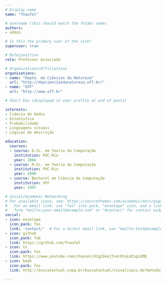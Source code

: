```yaml
---
# Display name
name: "fnaufel"

# Username (this should match the folder name)
authors:
- admin

# Is this the primary user of the site?
superuser: true

# Role/position
role: Professor Associado

# Organizations/Affiliations
organizations:
- name: "Depto. de Ciências da Natureza"
  url: "http://depcienciasdanatureza.uff.br/"
- name: "UFF"
  url: "http://www.uff.br"

# Short bio (displayed in user profile at end of posts)

interests:
- Ciência de dados
- Estatística
- Probabilidade
- Linguagens visuais
- Lógicas de descrição

education:
  courses:
  - course: D.Sc. em Teoria da Computação
    institution: PUC-Rio
    year: 2004
  - course: M.Sc. em Teoria da Computação
    institution: PUC-Rio
    year: 2000
  - course: Bacharel em Ciência da Computação
    institution: UFF
    year: 1997

# Social/Academic Networking
# For available icons, see: https://sourcethemes.com/academic/docs/page-builder/#icons
#   For an email link, use "fas" icon pack, "envelope" icon, and a link in the
#   form "mailto:your-email@example.com" or "#contact" for contact widget.
social:
- icon: envelope
  icon_pack: fas
  link: 'contact/'  # For a direct email link, use "mailto:test@example.org".
- icon: github
  icon_pack: fab
  link: https://github.com/fnaufel
- icon: tv
  icon-pack: fas
  link: https://www.youtube.com/channel/UCg2GkejTo4r0taLHZspLEMQ  
- icon: book
  icon-pack: fas
  link: http://buscatextual.cnpq.br/buscatextual/visualizacv.do?metodo=apresentar&id=K4779657J7

---
```


